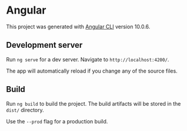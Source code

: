 # Angular

This project was generated with [Angular CLI](https://github.com/angular/angular-cli) version 10.0.6.

## Development server

Run `ng serve` for a dev server. Navigate to `http://localhost:4200/`.

The app will automatically reload if you change any of the source files.

## Build

Run `ng build` to build the project. The build artifacts will be stored in the `dist/` directory.

Use the `--prod` flag for a production build.
